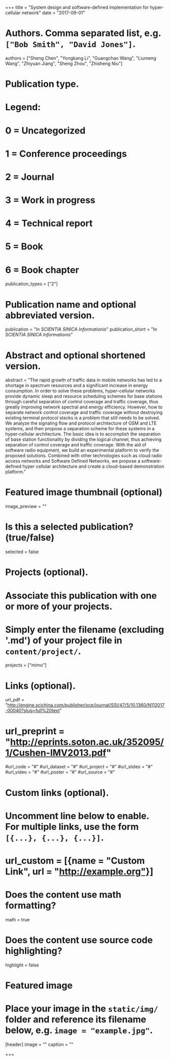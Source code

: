 +++
title = "System design and software-defined implementation for hyper-cellular network"
date = "2017-09-01"

# Authors. Comma separated list, e.g. `["Bob Smith", "David Jones"]`.
authors = ["Sheng Chen", "Yongkang Li", "Guangchao Wang", "Liumeng Wang", "Zhiyuan Jiang", "Sheng Zhou", "Zhisheng Niu"]

# Publication type.
# Legend:
# 0 = Uncategorized
# 1 = Conference proceedings
# 2 = Journal
# 3 = Work in progress
# 4 = Technical report
# 5 = Book
# 6 = Book chapter
publication_types = ["2"]

# Publication name and optional abbreviated version.
publication = "In *SCIENTIA SINICA Informationis*"
publication_short = "In *SCIENTIA SINICA Informationis*"

# Abstract and optional shortened version.
abstract = "The rapid growth of traffic data in mobile networks has led to a shortage in spectrum resources and a significant increase in energy consumption. In order to solve these problems, hyper-cellular networks provide dynamic sleep and resource scheduling schemes for base stations through careful separation of control coverage and traffic coverage, thus greatly improving network spectral and energy efficiency. However, how to separate network control coverage and traffic coverage without destroying existing terminal protocol stacks is a problem that still needs to be solved. We analyze the signaling flow and protocol architecture of GSM and LTE systems, and then propose a separation scheme for these systems in a hyper-cellular architecture. The basic idea is to accomplish the separation of base station functionality by dividing the logical channel, thus achieving separation of control coverage and traffic coverage. With the aid of software radio equipment, we build an experimental platform to verify the proposed solutions. Combined with other technologies such as cloud radio access networks and Software Defined Networks, we propose a software-defined hyper cellular architecture and create a cloud-based demonstration platform."

# Featured image thumbnail (optional)
image_preview = ""

# Is this a selected publication? (true/false)
selected = false

# Projects (optional).
#   Associate this publication with one or more of your projects.
#   Simply enter the filename (excluding '.md') of your project file in `content/project/`.
projects = ["mimo"]

# Links (optional).
url_pdf = "http://engine.scichina.com/publisher/scp/journal/SSI/47/5/10.1360/N112017-00040?slug=full%20text"
# url_preprint = "http://eprints.soton.ac.uk/352095/1/Cushen-IMV2013.pdf"
#url_code = "#"
#url_dataset = "#"
#url_project = "#"
#url_slides = "#"
#url_video = "#"
#url_poster = "#"
#url_source = "#"

# Custom links (optional).
#   Uncomment line below to enable. For multiple links, use the form `[{...}, {...}, {...}]`.
# url_custom = [{name = "Custom Link", url = "http://example.org"}]

# Does the content use math formatting?
math = true

# Does the content use source code highlighting?
highlight = false

# Featured image
# Place your image in the `static/img/` folder and reference its filename below, e.g. `image = "example.jpg"`.
[header]
image = ""
caption = ""

+++

